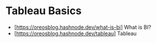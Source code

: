 # Tableau Basics
- [https://oreosblog.hashnode.dev/what-is-bi] What is BI?
- [https://oreosblog.hashnode.dev/tableau] Tableau
